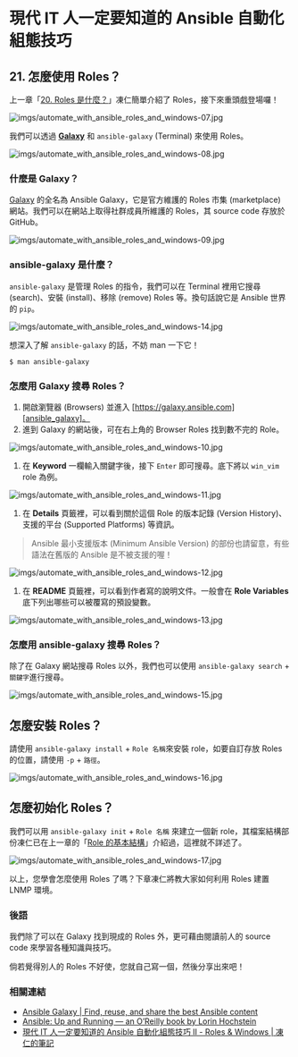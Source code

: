 # 現代 IT 人一定要知道的 Ansible 自動化組態技巧

## 21. 怎麼使用 Roles？

上一章「[20. Roles 是什麼？](20.what-is-the-roles.md)」凍仁簡單介紹了 Roles，接下來重頭戲登場囉！

![imgs/automate_with_ansible_roles_and_windows-07.jpg](imgs/automate_with_ansible_roles_and_windows-07.jpg)

我們可以透過 [**Galaxy**][ansible_galaxy] 和 `ansible-galaxy` (Terminal) 來使用 Roles。

![imgs/automate_with_ansible_roles_and_windows-08.jpg](imgs/automate_with_ansible_roles_and_windows-08.jpg)


### 什麼是 Galaxy？

[Galaxy][ansible_galaxy] 的全名為 Ansible Galaxy，它是官方維護的 Roles 市集 (marketplace) 網站。我們可以在網站上取得社群成員所維護的 Roles，其 source code 存放於 GitHub。

![imgs/automate_with_ansible_roles_and_windows-09.jpg](imgs/automate_with_ansible_roles_and_windows-09.jpg)

### ansible-galaxy 是什麼？

`ansible-galaxy` 是管理 Roles 的指令，我們可以在 Terminal 裡用它搜尋 (search)、安裝 (install)、移除 (remove) Roles 等。換句話說它是 Ansible 世界的 `pip`。

![imgs/automate_with_ansible_roles_and_windows-14.jpg](imgs/automate_with_ansible_roles_and_windows-14.jpg)

想深入了解 `ansible-galaxy` 的話，不妨 man 一下它！

```
$ man ansible-galaxy
```

### 怎麼用 Galaxy 搜尋 Roles？

1. 開啟瀏覽器 (Browsers) 並進入 [https://galaxy.ansible.com][ansible_galaxy]。
1. 進到 Galaxy 的網站後，可在右上角的 Browser Roles 找到數不完的 Role。

  ![imgs/automate_with_ansible_roles_and_windows-10.jpg](imgs/automate_with_ansible_roles_and_windows-10.jpg)

1. 在 **Keyword** 一欄輸入關鍵字後，接下 `Enter` 即可搜尋。底下將以 `win_vim` role 為例。

  ![imgs/automate_with_ansible_roles_and_windows-11.jpg](imgs/automate_with_ansible_roles_and_windows-11.jpg)

1. 在 **Details** 頁籤裡，可以看到關於這個 Role 的版本記錄 (Version History)、支援的平台 (Supported Platforms) 等資訊。

  > Ansible 最小支援版本 (Minimum Ansible Version) 的部份也請留意，有些語法在舊版的 Ansible 是不被支援的喔！

  ![imgs/automate_with_ansible_roles_and_windows-12.jpg](imgs/automate_with_ansible_roles_and_windows-12.jpg)

1. 在 **README** 頁籤裡，可以看到作者寫的說明文件。一般會在 **Role Variables** 底下列出哪些可以被覆寫的預設變數。

  ![imgs/automate_with_ansible_roles_and_windows-13.jpg](imgs/automate_with_ansible_roles_and_windows-13.jpg)


### 怎麼用 ansible-galaxy 搜尋 Roles？

除了在 Galaxy 網站搜尋 Roles 以外，我們也可以使用 `ansible-galaxy search` + `關鍵字`進行搜尋。

  ![imgs/automate_with_ansible_roles_and_windows-15.jpg](imgs/automate_with_ansible_roles_and_windows-15.jpg)


## 怎麼安裝 Roles？

請使用 `ansible-galaxy install` + `Role 名稱`來安裝 role，如要自訂存放 Roles 的位置，請使用 `-p` + `路徑`。

  ![imgs/automate_with_ansible_roles_and_windows-16.jpg](imgs/automate_with_ansible_roles_and_windows-16.jpg)


## 怎麼初始化 Roles？

我們可以用 `ansible-galaxy init` + `Role 名稱` 來建立一個新 role，其檔案結構部份凍仁已在上一章的「[Role 的基本結構][role_layout]」介紹過，這裡就不詳述了。

[role_layout]: 20.what-is-the-roles.md#role-%E7%9A%84%E5%9F%BA%E6%9C%AC%E7%B5%90%E6%A7%8B

![imgs/automate_with_ansible_roles_and_windows-17.jpg](imgs/automate_with_ansible_roles_and_windows-17.jpg)

以上，您學會怎麼使用 Roles 了嗎？下章凍仁將教大家如何利用 Roles 建置 LNMP 環境。


### 後語

我們除了可以在 Galaxy 找到現成的 Roles 外，更可藉由閱讀前人的 source code 來學習各種知識與技巧。

倘若覺得別人的 Roles 不好使，您就自己寫一個，然後分享出來吧！


### 相關連結

- [Ansible Galaxy \| Find, reuse, and share the best Ansible content][ansible_galaxy]
- [Ansible: Up and Running — an O’Reilly book by Lorin Hochstein][ansiblebook]
- [現代 IT 人一定要知道的 Ansible 自動化組態技巧 Ⅱ - Roles & Windows | 凍仁的筆記][automate-with-ansible-roles-windows]

[ansible_galaxy]: https://galaxy.ansible.com/
[ansiblebook]: http://www.ansiblebook.com
[automate-with-ansible-roles-windows]: http://note.drx.tw/2016/07/automate-with-ansible-roles-windows.html

